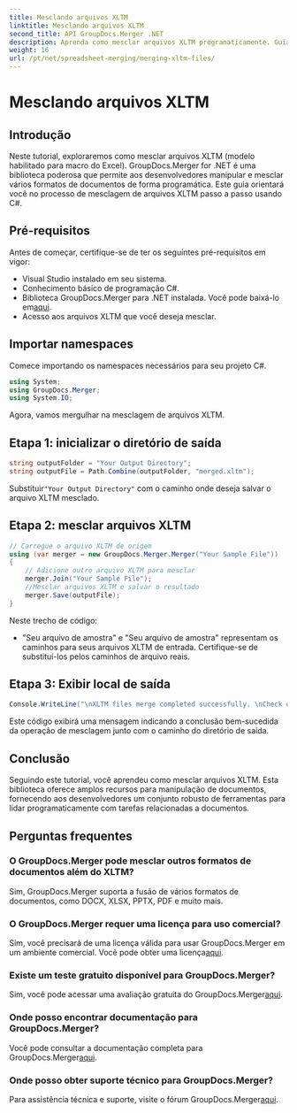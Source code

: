 ```yaml
---
title: Mesclando arquivos XLTM
linktitle: Mesclando arquivos XLTM
second_title: API GroupDocs.Merger .NET
description: Aprenda como mesclar arquivos XLTM programaticamente. Guia passo a passo com exemplos de código.
weight: 16
url: /pt/net/spreadsheet-merging/merging-xltm-files/
---
```


# Mesclando arquivos XLTM

## Introdução
Neste tutorial, exploraremos como mesclar arquivos XLTM (modelo habilitado para macro do Excel). GroupDocs.Merger for .NET é uma biblioteca poderosa que permite aos desenvolvedores manipular e mesclar vários formatos de documentos de forma programática. Este guia orientará você no processo de mesclagem de arquivos XLTM passo a passo usando C#.
## Pré-requisitos
Antes de começar, certifique-se de ter os seguintes pré-requisitos em vigor:
- Visual Studio instalado em seu sistema.
- Conhecimento básico de programação C#.
-  Biblioteca GroupDocs.Merger para .NET instalada. Você pode baixá-lo em[aqui](https://releases.groupdocs.com/merger/net/).
- Acesso aos arquivos XLTM que você deseja mesclar.

## Importar namespaces
Comece importando os namespaces necessários para seu projeto C#.
```csharp
using System; 
using GroupDocs.Merger;
using System.IO;
```

Agora, vamos mergulhar na mesclagem de arquivos XLTM.
## Etapa 1: inicializar o diretório de saída
```csharp
string outputFolder = "Your Output Directory";
string outputFile = Path.Combine(outputFolder, "merged.xltm");
```
 Substituir`"Your Output Directory"` com o caminho onde deseja salvar o arquivo XLTM mesclado.
## Etapa 2: mesclar arquivos XLTM
```csharp
// Carregue o arquivo XLTM de origem
using (var merger = new GroupDocs.Merger.Merger("Your Sample File"))
{
    // Adicione outro arquivo XLTM para mesclar
    merger.Join("Your Sample File");
    //Mesclar arquivos XLTM e salvar o resultado
    merger.Save(outputFile);
}
```
Neste trecho de código:
- "Seu arquivo de amostra" e "Seu arquivo de amostra" representam os caminhos para seus arquivos XLTM de entrada. Certifique-se de substituí-los pelos caminhos de arquivo reais.
## Etapa 3: Exibir local de saída
```csharp
Console.WriteLine("\nXLTM files merge completed successfully. \nCheck output in {0}", outputFolder);
```
Este código exibirá uma mensagem indicando a conclusão bem-sucedida da operação de mesclagem junto com o caminho do diretório de saída.

## Conclusão
Seguindo este tutorial, você aprendeu como mesclar arquivos XLTM. Esta biblioteca oferece amplos recursos para manipulação de documentos, fornecendo aos desenvolvedores um conjunto robusto de ferramentas para lidar programaticamente com tarefas relacionadas a documentos.

## Perguntas frequentes
### O GroupDocs.Merger pode mesclar outros formatos de documentos além do XLTM?
Sim, GroupDocs.Merger suporta a fusão de vários formatos de documentos, como DOCX, XLSX, PPTX, PDF e muito mais.
### O GroupDocs.Merger requer uma licença para uso comercial?
 Sim, você precisará de uma licença válida para usar GroupDocs.Merger em um ambiente comercial. Você pode obter uma licença[aqui](https://purchase.groupdocs.com/buy).
### Existe um teste gratuito disponível para GroupDocs.Merger?
 Sim, você pode acessar uma avaliação gratuita do GroupDocs.Merger[aqui](https://releases.groupdocs.com/).
### Onde posso encontrar documentação para GroupDocs.Merger?
Você pode consultar a documentação completa para GroupDocs.Merger[aqui](https://tutorials.groupdocs.com/merger/net/).
### Onde posso obter suporte técnico para GroupDocs.Merger?
 Para assistência técnica e suporte, visite o fórum GroupDocs.Merger[aqui](https://forum.groupdocs.com/c/merger/32).